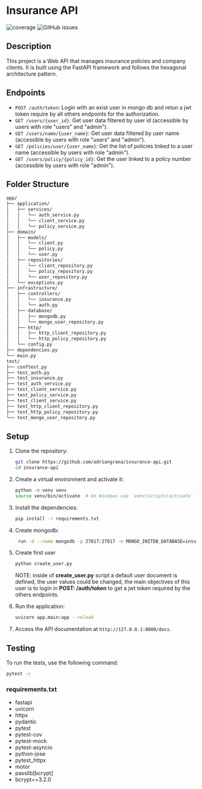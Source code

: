 # Insurance API
![coverage](https://img.shields.io/badge/coverage-95%25-brightgreen)
![GitHub issues](https://img.shields.io/github/issues/adriangrana/insurance-api)

## Description

This project is a Web API that manages insurance policies and company clients. It is built using the FastAPI framework and follows the hexagonal architecture pattern.

## Endpoints
- `POST /auth/token`: Login with an exist user in mongo db and retun a jwt token require by all others endpoints for the authorization.
- `GET /users/{user_id}`: Get user data filtered by user id (accessible by users with role "users" and "admin").
- `GET /users/name/{user_name}`: Get user data filtered by user name (accessible by users with role "users" and "admin").
- `GET /policies/user/{user_name}`: Get the list of policies linked to a user name (accessible by users with role "admin").
- `GET /users/policy/{policy_id}`: Get the user linked to a policy number (accessible by users with role "admin").

## Folder Structure

```sh
app/
├── application/
│   ├── services/
│   │   └── auth_service.py
│   │   └── client_service.py
│   │   └── policy_service.py
├── domain/
│   ├── models/
│   │   └── client.py
│   │   └── policy.py
│   │   └── user.py
│   ├── repositories/
│   │   └── client_repository.py
│   │   └── policy_repository.py
│   │   └── user_repository.py
│   └── exceptions.py
├── infrastructure/
│   ├── controllers/
│   │   └── insurance.py
│   │   └── auth.py
│   ├── database/
│   │   ├── mongodb.py
│   │   └── mongo_user_repository.py
│   ├── http/
│   │   ├── http_client_repository.py
│   │   └── http_policy_repository.py
│   └── config.py
├── dependencies.py
└── main.py
test/
├── conftest.py
├── test_auth.py
├── test_insurance.py
├── test_auth_service.py
├── test_client_service.py
├── test_policy_service.py
├── test_client_service.py
├── test_http_client_repository.py
├── test_http_policy_repository.py
└── test_mongo_user_repository.py

```
## Setup

1. Clone the repository:
    ```sh
    git clone https://github.com/adriangrana/insurance-api.git
    cd insurance-api
    ```

2. Create a virtual environment and activate it:
    ```sh
    python -m venv venv
    source venv/bin/activate  # On Windows use `venv\Scripts\activate`
    ```

3. Install the dependencies:
    ```sh
    pip install -r requirements.txt
    ```

4. Create mongodb:
    ```sh
     run -d --name mongodb -p 27017:27017 -e MONGO_INITDB_DATABASE=insurance_db mongo
    ```

5. Create first user

    ```sh
    python create_user.py
    ```
    NOTE: inside of **create_user.py** script a default user document is defined, the user values could be changed, the main objectives of this user is to login in  **POST: /auth/token** to get a jwt token required by the others endpoints.


6. Run the application:
    ```sh
    uvicorn app.main:app --reload
    ```

7. Access the API documentation at `http://127.0.0.1:8000/docs`.

## Testing

To run the tests, use the following command:
```sh
pytest -v
```


### requirements.txt

- fastapi
- uvicorn
- httpx
- pydantic
- pytest
- pytest-cov
- pytest-mock
- pytest-asyncio
- python-jose
- pytest_httpx
- motor
- passlib[bcrypt]
- bcrypt==3.2.0

